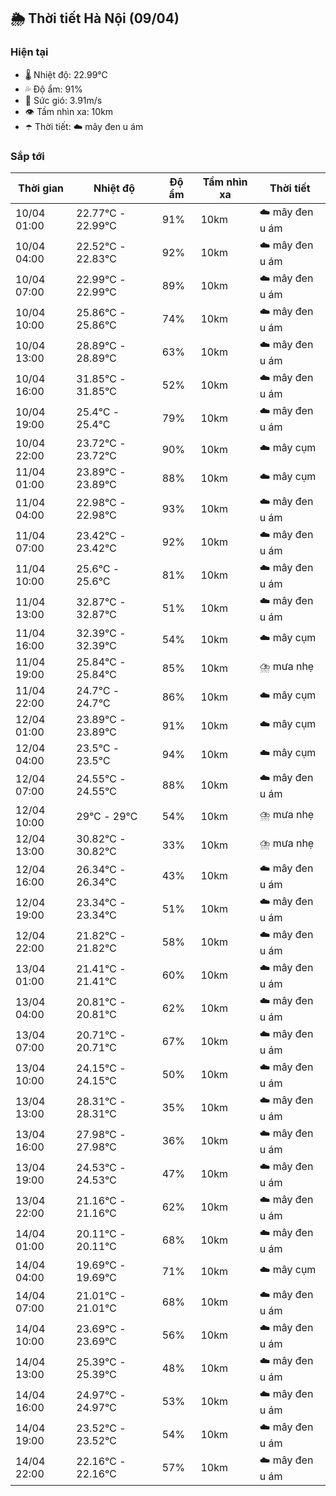 ## 🌦️ Thời tiết Hà Nội (09/04)

### Hiện tại

- 🌡️ Nhiệt độ: 22.99℃
- 💦 Độ ẩm: 91%
- 💨 Sức gió: 3.91m/s
- 👁️ Tầm nhìn xa: 10km
- ☂️ Thời tiết: ☁️ mây đen u ám

### Sắp tới

| Thời gian | Nhiệt độ | Độ ẩm | Tầm nhìn xa | Thời tiết |
| --- | --- | --- | --- | --- |
| 10/04 01:00 | 22.77℃ - 22.99℃ | 91% | 10km | ☁️ mây đen u ám |
| 10/04 04:00 | 22.52℃ - 22.83℃ | 92% | 10km | ☁️ mây đen u ám |
| 10/04 07:00 | 22.99℃ - 22.99℃ | 89% | 10km | ☁️ mây đen u ám |
| 10/04 10:00 | 25.86℃ - 25.86℃ | 74% | 10km | ☁️ mây đen u ám |
| 10/04 13:00 | 28.89℃ - 28.89℃ | 63% | 10km | ☁️ mây đen u ám |
| 10/04 16:00 | 31.85℃ - 31.85℃ | 52% | 10km | ☁️ mây đen u ám |
| 10/04 19:00 | 25.4℃ - 25.4℃ | 79% | 10km | ☁️ mây đen u ám |
| 10/04 22:00 | 23.72℃ - 23.72℃ | 90% | 10km | ☁️ mây cụm |
| 11/04 01:00 | 23.89℃ - 23.89℃ | 88% | 10km | ☁️ mây cụm |
| 11/04 04:00 | 22.98℃ - 22.98℃ | 93% | 10km | ☁️ mây đen u ám |
| 11/04 07:00 | 23.42℃ - 23.42℃ | 92% | 10km | ☁️ mây đen u ám |
| 11/04 10:00 | 25.6℃ - 25.6℃ | 81% | 10km | ☁️ mây đen u ám |
| 11/04 13:00 | 32.87℃ - 32.87℃ | 51% | 10km | ☁️ mây đen u ám |
| 11/04 16:00 | 32.39℃ - 32.39℃ | 54% | 10km | ☁️ mây cụm |
| 11/04 19:00 | 25.84℃ - 25.84℃ | 85% | 10km | ⛈️ mưa nhẹ |
| 11/04 22:00 | 24.7℃ - 24.7℃ | 86% | 10km | ☁️ mây cụm |
| 12/04 01:00 | 23.89℃ - 23.89℃ | 91% | 10km | ☁️ mây cụm |
| 12/04 04:00 | 23.5℃ - 23.5℃ | 94% | 10km | ☁️ mây cụm |
| 12/04 07:00 | 24.55℃ - 24.55℃ | 88% | 10km | ☁️ mây đen u ám |
| 12/04 10:00 | 29℃ - 29℃ | 54% | 10km | ⛈️ mưa nhẹ |
| 12/04 13:00 | 30.82℃ - 30.82℃ | 33% | 10km | ⛈️ mưa nhẹ |
| 12/04 16:00 | 26.34℃ - 26.34℃ | 43% | 10km | ☁️ mây đen u ám |
| 12/04 19:00 | 23.34℃ - 23.34℃ | 51% | 10km | ☁️ mây đen u ám |
| 12/04 22:00 | 21.82℃ - 21.82℃ | 58% | 10km | ☁️ mây đen u ám |
| 13/04 01:00 | 21.41℃ - 21.41℃ | 60% | 10km | ☁️ mây đen u ám |
| 13/04 04:00 | 20.81℃ - 20.81℃ | 62% | 10km | ☁️ mây đen u ám |
| 13/04 07:00 | 20.71℃ - 20.71℃ | 67% | 10km | ☁️ mây đen u ám |
| 13/04 10:00 | 24.15℃ - 24.15℃ | 50% | 10km | ☁️ mây đen u ám |
| 13/04 13:00 | 28.31℃ - 28.31℃ | 35% | 10km | ☁️ mây đen u ám |
| 13/04 16:00 | 27.98℃ - 27.98℃ | 36% | 10km | ☁️ mây đen u ám |
| 13/04 19:00 | 24.53℃ - 24.53℃ | 47% | 10km | ☁️ mây đen u ám |
| 13/04 22:00 | 21.16℃ - 21.16℃ | 62% | 10km | ☁️ mây đen u ám |
| 14/04 01:00 | 20.11℃ - 20.11℃ | 68% | 10km | ☁️ mây đen u ám |
| 14/04 04:00 | 19.69℃ - 19.69℃ | 71% | 10km | ☁️ mây cụm |
| 14/04 07:00 | 21.01℃ - 21.01℃ | 68% | 10km | ☁️ mây đen u ám |
| 14/04 10:00 | 23.69℃ - 23.69℃ | 56% | 10km | ☁️ mây đen u ám |
| 14/04 13:00 | 25.39℃ - 25.39℃ | 48% | 10km | ☁️ mây đen u ám |
| 14/04 16:00 | 24.97℃ - 24.97℃ | 53% | 10km | ☁️ mây đen u ám |
| 14/04 19:00 | 23.52℃ - 23.52℃ | 54% | 10km | ☁️ mây đen u ám |
| 14/04 22:00 | 22.16℃ - 22.16℃ | 57% | 10km | ☁️ mây đen u ám |

